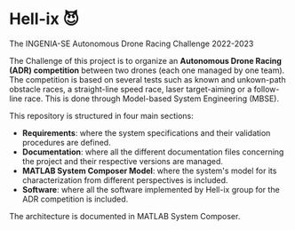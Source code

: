 # Hell-ix :smiling_imp:
The INGENIA-SE Autonomous Drone Racing Challenge 2022-2023

The Challenge of this project is to organize an **Autonomous Drone Racing (ADR) competition** between two drones (each one managed by one team). The competition is based on several tests such as known and unkown-path obstacle races, a straight-line speed race, laser target-aiming or a follow-line race. This is done through Model-based System Engineering (MBSE).

This repository is structured in four main sections:
- **Requirements**: where the system specifications and their validation procedures are defined.
- **Documentation**: where all the different documentation files concerning the project and their respective versions are managed.
- **MATLAB System Composer Model**: where the system's model for its characterization from different perspectives is included.
- **Software**: where all the software implemented by Hell-ix group for the ADR competition is included.

The architecture is documented in MATLAB System Composer.
